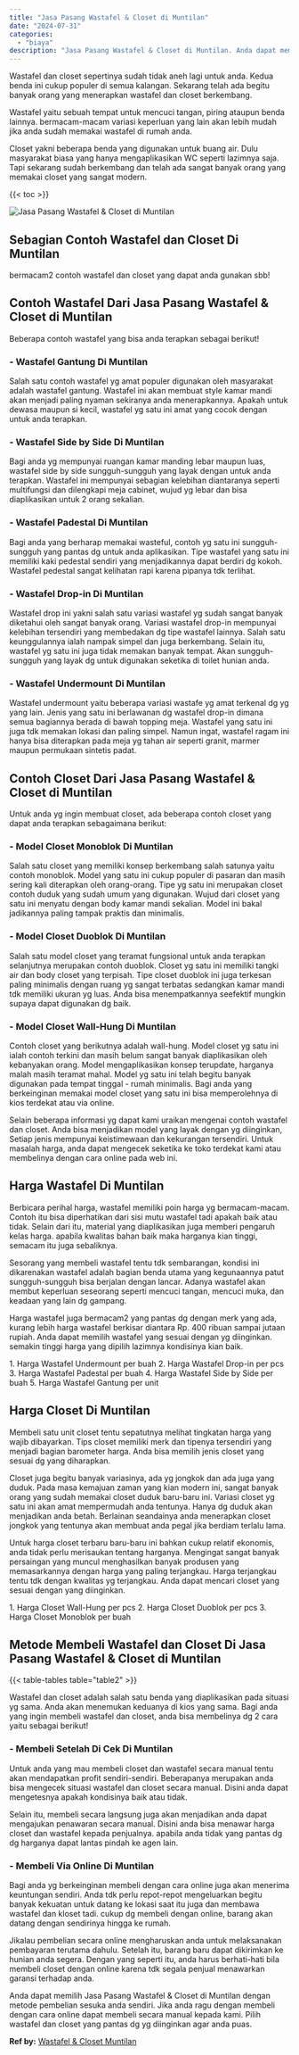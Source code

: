 ```yaml
---
title: "Jasa Pasang Wastafel & Closet di Muntilan"
date: "2024-07-31"
categories: 
  - "biaya"
description: "Jasa Pasang Wastafel & Closet di Muntilan. Anda dapat memilih Jasa Pasang Wastafel & Closet di Muntilan dengan metode pembelian sesuka anda sendiri. Jika and..."
---
```


Wastafel dan closet sepertinya sudah tidak aneh lagi untuk anda. Kedua benda ini cukup populer di semua kalangan. Sekarang telah ada begitu banyak orang yang menerapkan wastafel dan closet berkembang.

Wastafel yaitu sebuah tempat untuk mencuci tangan, piring ataupun benda lainnya. bermacam-macam variasi keperluan yang lain akan lebih mudah jika anda sudah memakai wastafel di rumah anda.

Closet yakni beberapa benda yang digunakan untuk buang air. Dulu masyarakat biasa yang hanya mengaplikasikan WC seperti lazimnya saja. Tapi sekarang sudah berkembang dan telah ada sangat banyak orang yang memakai closet yang sangat modern.

{{< toc >}}

![Jasa Pasang Wastafel & Closet di Muntilan](/images/wastafel-closet-murah03.png)

## Sebagian Contoh Wastafel dan Closet Di Muntilan

bermacam2 contoh wastafel dan closet yang dapat anda gunakan sbb!

## Contoh Wastafel Dari Jasa Pasang Wastafel & Closet di Muntilan

Beberapa contoh wastafel yang bisa anda terapkan sebagai berikut!

### \- Wastafel Gantung Di Muntilan

Salah satu contoh wastafel yg amat populer digunakan oleh masyarakat adalah wastafel gantung. Wastafel ini akan membuat style kamar mandi akan menjadi paling nyaman sekiranya anda menerapkannya. Apakah untuk dewasa maupun si kecil, wastafel yg satu ini amat yang cocok dengan untuk anda terapkan.

### \- Wastafel Side by Side Di Muntilan

Bagi anda yg mempunyai ruangan kamar manding lebar maupun luas, wastafel side by side sungguh-sungguh yang layak dengan untuk anda terapkan. Wastafel ini mempunyai sebagian kelebihan diantaranya seperti multifungsi dan dilengkapi meja cabinet, wujud yg lebar dan bisa diaplikasikan untuk 2 orang sekalian.

### \- Wastafel Padestal Di Muntilan

Bagi anda yang berharap memakai wasteful, contoh yg satu ini sungguh-sungguh yang pantas dg untuk anda aplikasikan. Tipe wastafel yang satu ini memiliki kaki pedestal sendiri yang menjadikannya dapat berdiri dg kokoh. Wastafel pedestal sangat kelihatan rapi karena pipanya tdk terlihat.

### \- Wastafel Drop-in Di Muntilan

Wastafel drop ini yakni salah satu variasi wastafel yg sudah sangat banyak diketahui oleh sangat banyak orang. Variasi wastafel drop-in mempunyai kelebihan tersendiri yang membedakan dg tipe wastafel lainnya. Salah satu keunggulannya ialah nampak simpel dan juga berkembang. Selain itu, wastafel yg satu ini juga tidak memakan banyak tempat. Akan sungguh-sungguh yang layak dg untuk digunakan seketika di toilet hunian anda.

### \- Wastafel Undermount Di Muntilan

Wastafel undermount yaitu beberapa variasi wastafe yg amat terkenal dg yg yang lain. Jenis yang satu ini berlawanan dg wastafel drop-in dimana semua bagiannya berada di bawah topping meja. Wastafel yang satu ini juga tdk memakan lokasi dan paling simpel. Namun ingat, wastafel ragam ini hanya bisa diterapkan pada meja yg tahan air seperti granit, marmer maupun permukaan sintetis padat.

## Contoh Closet Dari Jasa Pasang Wastafel & Closet di Muntilan

Untuk anda yg ingin membuat closet, ada beberapa contoh closet yang dapat anda terapkan sebagaimana berikut:

### \- Model Closet Monoblok Di Muntilan

Salah satu closet yang memiliki konsep berkembang salah satunya yaitu contoh monoblok. Model yang satu ini cukup populer di pasaran dan masih sering kali diterapkan oleh orang-orang. Tipe yg satu ini merupakan closet contoh duduk yang sudah umum yang digunakan. Wujud dari closet yang satu ini menyatu dengan body kamar mandi sekalian. Model ini bakal jadikannya paling tampak praktis dan minimalis.

### \- Model Closet Duoblok Di Muntilan

Salah satu model closet yang teramat fungsional untuk anda terapkan selanjutnya merupakan contoh duoblok. Closet yg satu ini memiliki tangki air dan body closet yang terpisah. Tipe closet duoblok ini juga terkesan paling minimalis dengan ruang yg sangat terbatas sedangkan kamar mandi tdk memiliki ukuran yg luas. Anda bisa menempatkannya seefektif mungkin supaya dapat digunakan dg baik.

### \- Model Closet Wall-Hung Di Muntilan

Contoh closet yang berikutnya adalah wall-hung. Model closet yg satu ini ialah contoh terkini dan masih belum sangat banyak diaplikasikan oleh kebanyakan orang. Model mengaplikasikan konsep terupdate, harganya malah masih teramat mahal. Model yg satu ini telah begitu banyak digunakan pada tempat tinggal - rumah minimalis. Bagi anda yang berkeinginan memakai model closet yang satu ini bisa memperolehnya di kios terdekat atau via online.

Selain beberapa informasi yg dapat kami uraikan mengenai contoh wastafel dan closet. Anda bisa menjadikan model yang layak dengan yg diinginkan, Setiap jenis mempunyai keistimewaan dan kekurangan tersendiri. Untuk masalah harga, anda dapat mengecek seketika ke toko terdekat kami atau membelinya dengan cara online pada web ini.

## Harga Wastafel Di Muntilan

Berbicara perihal harga, wastafel memiliki poin harga yg bermacam-macam. Contoh itu bisa diperhatikan dari sisi mutu wastafel tadi apakah baik atau tidak. Selain dari itu, material yang diaplikasikan juga memberi pengaruh kelas harga. apabila kwalitas bahan baik maka harganya kian tinggi, semacam itu juga sebaliknya.

Sesorang yang membeli wastafel tentu tdk sembarangan, kondisi ini dikarenakan wastafel adalah bagian benda utama yang kegunaannya patut sungguh-sungguh bisa berjalan dengan lancar. Adanya wastafel akan membut keperluan seseorang seperti mencuci tangan, mencuci muka, dan keadaan yang lain dg gampang.

Harga wastafel juga bermacam2 yang pantas dg dengan merk yang ada, kurang lebih harga wastafel berkisar diantara Rp. 400 ribuan sampai jutaan rupiah. Anda dapat memilih wastafel yang sesuai dengan yg diinginkan. semakin tinggi harga yang dipilih lazimnya kondisinya kian baik.

1\. Harga Wastafel Undermount per buah 2. Harga Wastafel Drop-in per pcs 3. Harga Wastafel Padestal per buah 4. Harga Wastafel Side by Side per buah 5. Harga Wastafel Gantung per unit

## Harga Closet Di Muntilan

Membeli satu unit closet tentu sepatutnya melihat tingkatan harga yang wajib dibayarkan. Tips closet memiliki merk dan tipenya tersendiri yang menjadi bagian barometer harga. Anda bisa memilih jenis closet yang sesuai dg yang diharapkan.

Closet juga begitu banyak variasinya, ada yg jongkok dan ada juga yang duduk. Pada masa kemajuan zaman yang kian modern ini, sangat banyak orang yang sudah memakai closet duduk baru-baru ini. Variasi closet yg satu ini akan amat mempermudah anda tentunya. Hanya dg duduk akan menjadikan anda betah. Berlainan seandainya anda menerapkan closet jongkok yang tentunya akan membuat anda pegal jika berdiam terlalu lama.

Untuk harga closet terbaru baru-baru ini bahkan cukup relatif ekonomis, anda tidak perlu merisaukan tentang harganya. Mengingat sangat banyak persaingan yang muncul menghasilkan banyak produsen yang memasarkannya dengan harga yang paling terjangkau. Harga terjangkau tentu tdk dengan kwalitas yg terjangkau. Anda dapat mencari closet yang sesuai dengan yang diinginkan.

1\. Harga Closet Wall-Hung per pcs 2. Harga Closet Duoblok per pcs 3. Harga Closet Monoblok per buah

## Metode Membeli Wastafel dan Closet Di Jasa Pasang Wastafel & Closet di Muntilan

{{< table-tables table="table2" >}}

Wastafel dan closet adalah salah satu benda yang diaplikasikan pada situasi yg sama. Anda akan menemukan keduanya di kios yang sama. Bagi anda yang ingin membeli wastafel dan closet, anda bisa membelinya dg 2 cara yaitu sebagai berikut!

### \- Membeli Setelah Di Cek Di Muntilan

Untuk anda yang mau membeli closet dan wastafel secara manual tentu akan mendapatkan profit sendiri-sendiri. Beberapanya merupakan anda bisa mengecek situasi wastafel dan closet secara manual. Disini anda dapat mengetesnya apakah kondisinya baik atau tidak.

Selain itu, membeli secara langsung juga akan menjadikan anda dapat mengajukan penawaran secara manual. Disini anda bisa menawar harga closet dan wastafel kepada penjualnya. apabila anda tidak yang pantas dg dg harganya dapat lantas pindah ke agen lain.

### \- Membeli Via Online Di Muntilan

Bagi anda yg berkeinginan membeli dengan cara online juga akan menerima keuntungan sendiri. Anda tdk perlu repot-repot mengeluarkan begitu banyak kekuatan untuk datang ke lokasi saat itu juga dan membawa wastafel dan kloset tadi. cukup dg membeli dengan online, barang akan datang dengan sendirinya hingga ke rumah.

Jikalau pembelian secara online mengharuskan anda untuk melaksanakan pembayaran terutama dahulu. Setelah itu, barang baru dapat dikirimkan ke hunian anda segera. Dengan yang seperti itu, anda harus berhati-hati bila membeli closet dengan online karena tdk segala penjual menawarkan garansi terhadap anda.

Anda dapat memilih Jasa Pasang Wastafel & Closet di Muntilan dengan metode pembelian sesuka anda sendiri. Jika anda ragu dengan membeli dengan cara online dapat membeli secara manual kepada kami. Pilih wastafel dan closet yang pantas dg yg diinginkan agar anda puas.

**Ref by:** [Wastafel & Closet Muntilan](https://id.wikipedia.org/wiki/Wastafel)
